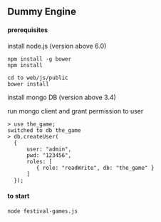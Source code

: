 ## Dummy Engine

#### prerequisites

install node.js (version above 6.0)
    
    npm install -g bower
    npm install
    
    cd to web/js/public
    bower install

install mongo DB (version above 3.4)

run mongo client and grant permission to user
    
    > use the_game;
    switched to db the_game
    > db.createUser(
      {
          user: "admin",
          pwd: "123456",
          roles: [
             { role: "readWrite", db: "the_game" }
          ]
      });


#### to start

    node festival-games.js


